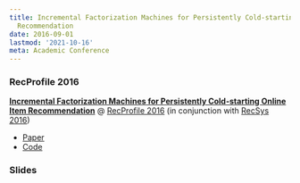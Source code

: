 ```yaml
---
title: Incremental Factorization Machines for Persistently Cold-starting Online Item
  Recommendation
date: 2016-09-01
lastmod: '2021-10-16'
meta: Academic Conference
---
```


### RecProfile 2016

<b><a href="https://arxiv.org/abs/1607.02858" target="_blank" rel="noopener">Incremental Factorization Machines for Persistently Cold-starting Online Item Recommendation</a></b> @ <a href="https://dl.acm.org/citation.cfm?id=2959204" target="_blank" rel="noopener">RecProfile 2016</a> (in conjunction with <a href="https://recsys.acm.org/recsys16/" target="_blank" rel="noopener">RecSys 2016</a>)

- <a href="https://arxiv.org/pdf/1607.02858.pdf" target="_blank" rel="noopener">Paper</a>
- <a href="https://github.com/takuti/stream-recommender/tree/v0.3.1-recprofile-2016" target="_blank" rel="noopener">Code</a>

### Slides

<script async class="speakerdeck-embed" data-id="f59705324e254cabb99b18c78b177abd" data-ratio="1.33333333333333" src="//speakerdeck.com/assets/embed.js"></script>
